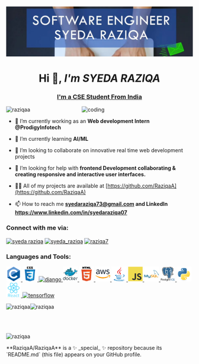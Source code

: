 


   ![logo](https://github.com/RaziqaA/RaziqaA/blob/main/Personal_Branding.png)
<h1 align="center">Hi 👋, <I> I'm <I>SYEDA RAZIQA</I></I></h1>
<h3 align="center"><u> I'm a CSE Student From India</u></h3>
<img align = "right" alt = "coding" width = "300" src = "https://encrypted-tbn0.gstatic.com/images?q=tbn:ANd9GcSMlkX96YAPP7Z1TLQ-zc9P4KvPuvCxAq-x7A&s">

<p align="left"> <img src="https://komarev.com/ghpvc/?username=raziqaa&label=Profile%20views&color=0e75b6&style=flat" alt="raziqaa" /> </p>


- 🔭 I’m currently working as an **Web development Intern @ProdigyInfotech**

- 🌱 I’m currently learning **AI/ML**

- 👯 I’m looking to collaborate on innovative real time web development projects 

- 🤝 I’m looking for help with **frontend Development collaborating & creating responsive and interactive user interfaces.**

- 👨‍💻 All of my projects are available at [https://github.com/RaziqaA](https://github.com/RaziqaA)

- 📫 How to reach me **syedaraziqa73@gmail.com and LinkedIn https://www.linkedin.com/in/syedaraziqa07**

<h3 align="left">Connect with me via:</h3>
<p align="left">
<a href="https://linkedin.com/in/syeda raziqa" target="blank"><img align="center" src="https://raw.githubusercontent.com/rahuldkjain/github-profile-readme-generator/master/src/images/icons/Social/linked-in-alt.svg" alt="syeda raziqa" height="30" width="40" /></a>
<a href="https://instagram.com/syeda_raziqa" target="blank"><img align="center" src="https://raw.githubusercontent.com/rahuldkjain/github-profile-readme-generator/master/src/images/icons/Social/instagram.svg" alt="syeda_raziqa" height="30" width="40" /></a>
<a href="https://www.leetcode.com/raziqa7" target="blank"><img align="center" src="https://raw.githubusercontent.com/rahuldkjain/github-profile-readme-generator/master/src/images/icons/Social/leet-code.svg" alt="raziqa7" height="30" width="40" /></a>
</p>
<h3 align="left">Languages and Tools:</h3>
<p align="left"> <a href="https://www.cprogramming.com/" target="_blank" rel="noreferrer"> <img src="https://raw.githubusercontent.com/devicons/devicon/master/icons/c/c-original.svg" alt="c" width="40" height="40"/> </a> <a href="https://www.w3schools.com/css/" target="_blank" rel="noreferrer"> <img src="https://raw.githubusercontent.com/devicons/devicon/master/icons/css3/css3-original-wordmark.svg" alt="css3" width="40" height="40"/> </a> <a href="https://www.djangoproject.com/" target="_blank" rel="noreferrer"> <img src="https://cdn.worldvectorlogo.com/logos/django.svg" alt="django" width="40" height="40"/> </a> <a href="https://www.docker.com/" target="_blank" rel="noreferrer"> <img src="https://raw.githubusercontent.com/devicons/devicon/master/icons/docker/docker-original-wordmark.svg" alt="docker" width="40" height="40"/> </a> <a href="https://www.w3.org/html/" target="_blank" rel="noreferrer"> <img src="https://raw.githubusercontent.com/devicons/devicon/master/icons/html5/html5-original-wordmark.svg" alt="html5" width="40" height="40"/> </a> <a href="https://aws.amazon.com" target="_blank" rel="noreferrer"> <img src="https://raw.githubusercontent.com/devicons/devicon/master/icons/amazonwebservices/amazonwebservices-original-wordmark.svg" alt="aws" width="40" height="40"/> </a> <a href="https://www.java.com" target="_blank" rel="noreferrer"> <img src="https://raw.githubusercontent.com/devicons/devicon/master/icons/java/java-original.svg" alt="java" width="40" height="40"/> </a> <a href="https://developer.mozilla.org/en-US/docs/Web/JavaScript" target="_blank" rel="noreferrer"> <img src="https://raw.githubusercontent.com/devicons/devicon/master/icons/javascript/javascript-original.svg" alt="javascript" width="40" height="40"/> </a> <a href="https://www.mysql.com/" target="_blank" rel="noreferrer"> <img src="https://raw.githubusercontent.com/devicons/devicon/master/icons/mysql/mysql-original-wordmark.svg" alt="mysql" width="40" height="40"/> </a> <a href="https://www.postgresql.org" target="_blank" rel="noreferrer"> <img src="https://raw.githubusercontent.com/devicons/devicon/master/icons/postgresql/postgresql-original-wordmark.svg" alt="postgresql" width="40" height="40"/> </a> <a href="https://www.python.org" target="_blank" rel="noreferrer"> <img src="https://raw.githubusercontent.com/devicons/devicon/master/icons/python/python-original.svg" alt="python" width="40" height="40"/> </a> <a href="https://reactjs.org/" target="_blank" rel="noreferrer"> <img src="https://raw.githubusercontent.com/devicons/devicon/master/icons/react/react-original-wordmark.svg" alt="react" width="40" height="40"/> </a> <a href="https://www.tensorflow.org" target="_blank" rel="noreferrer"> <img src="https://www.vectorlogo.zone/logos/tensorflow/tensorflow-icon.svg" alt="tensorflow" width="40" height="40"/> </a> </p>

<p><img align="left" src="https://github-readme-stats.vercel.app/api/top-langs?username=raziqaa&show_icons=true&locale=en&layout=compact" alt="raziqaa" /></p>

<!--><p>&nbsp;<img align="left" src="https://github-readme-stats.vercel.app/api?username=raziqaa&show_icons=true&locale=en" alt="raziqaa" /></p><br><br>
<p><img align="center" src="https://github-readme-streak-stats.herokuapp.com/?user=raziqaa&" alt="raziqaa" /></p>

**RaziqaA/RaziqaA** is a ✨ _special_ ✨ repository because its `README.md` (this file) appears on your GitHub profile.

